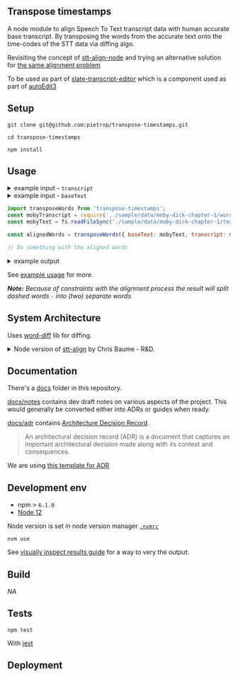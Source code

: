 ## Transpose timestamps

<!-- _One liner + link to confluence page_
_Screenshot of UI - optional_ -->

A node module to align Speech To Text transcript data with human accurate base transcript. By transposing the words from the accurate text onto the time-codes of the STT data via diffing algo.

Revisiting the concept of [stt-align-node](https://github.com/pietrop/stt-align-node) and trying an alternative solution for [the same alignment problem](https://github.com/pietrop/stt-align-node/blob/master/docs/the-alignement-problem.md)

To be used as part of [slate-transcript-editor](https://github.com/pietrop/slate-transcript-editor) which is a component used as part of [autoEdit3](https://www.autoedit.io/)

## Setup

<!-- _stack - optional_
_How to build and run the code/app_ -->

```
git clone git@github.com:pietrop/transpose-timestamps.git
```

```
cd transpose-timestamps
```

```
npm install
```

## Usage

<details>
<summary>example input - <code>transcript</code></summary>

```js
{
    "words": [
        ...
        {
            "id": 46,
            "start": 29.11,
            "end": 29.41,
            "text": "Call"
        },
        {
            "id": 47,
            "start": 29.41,
            "end": 29.63,
            "text": "me"
        },
        {
            "id": 48,
            "start": 29.63,
            "end": 30.35,
            "text": "Ishmael."
        },
        {
            "id": 49,
            "start": 30.9,
            "end": 31.21,
            "text": "Some"
        },
        {
            "id": 50,
            "start": 31.21,
            "end": 31.57,
            "text": "years"
        },
        {
            "id": 51,
            "start": 31.57,
            "end": 32.13,
            "text": "ago."
        },
        {
            "id": 52,
            "start": 32.29,
            "end": 32.66,
            "text": "Never"
        },
        {
            "id": 53,
            "start": 32.66,
            "end": 33.18,
            "text": "mind."
        },
        {
            "id": 54,
            "start": 33.18,
            "end": 33.46,
            "text": "How"
        },
        {
            "id": 55,
            "start": 33.46,
            "end": 33.91,
            "text": "long"
        },
        ...
  ]
}
```

</details>

<details>
<summary>example input - <code>baseText</code></summary>

```
Call me Ishmael. Some years ago—never mind how long precisely—having ...
```

</details>

```js
import transposeWords from 'transpose-timestamps';
const mobyTranscript = require('../sample/data/moby-dick-chapter-1/words.json');
const mobyText = fs.readFileSync('./sample/data/moby-dick-chapter-1/text.txt').toString();

const alignedWords = transposeWords({ baseText: mobyText, transcript: mobyTranscript });

// Do something with the aligned words
```

<details>
<summary>example output</summary>

```js
{
  "words": [
    {
      "id": 46,
      "start": 29.11,
      "end": 29.41,
      "text": "Call"
    },
    {
      "id": 47,
      "start": 29.41,
      "end": 29.63,
      "text": "me"
    },
    {
      "id": 48,
      "start": 29.63,
      "end": 30.35,
      "text": "Ishmael."
    },
    {
      "id": 49,
      "start": 30.9,
      "end": 31.21,
      "text": "Some"
    },
    {
      "id": 50,
      "start": 31.21,
      "end": 31.57,
      "text": "years"
    },
    {
      "id": 51,
      "start": 31.57,
      "end": 32.13,
      "text": "ago"
    },
    {
      "id": 52,
      "start": 32.29,
      "end": 32.66,
      "text": "never"
    },
    {
      "id": 53,
      "start": 32.66,
      "end": 33.18,
      "text": "mind"
    },
    {
      "id": 54,
      "start": 33.18,
      "end": 33.46,
      "text": "how"
    },
    {
      "id": 55,
      "start": 33.46,
      "end": 33.91,
      "text": "long"
    },
        ...
  ]
}
```

</details>

See [example usage](./src/example-usage.js) for more.

_**Note:** Because of constraints with the alignment process the result will split dashed words `-` into (two) separate words_

## System Architecture

<!-- _High level overview of system architecture_ -->

Uses [word-diff](https://www.npmjs.com/package/word-diff) lib for diffing.

<details>
  <summary>Node version of <a href="https://github.com/bbc/stt-align" target="_blank" rel="noopener noreferrer">stt-align</a> by Chris Baume - R&D.</summary>

<!-- _High level overview of system architecture_ -->

In _pseudo code_ overview of `alignSTT`:

- input, output as described in the example usage.
  - Accurate base text transcription, string.
  - Array of word objects transcription from STT service.

Transpose timestamps / alignment

1. convert stt words to text string
   1. normalize stt words text string
   2. normalize base text string
2. Diffing via [word-diff](https://www.npmjs.com/package/word-diff) lib.And iterate over results of diffing
   1. **Replaced**. Is when number of deleted and inserted is equal. And can transpose the timecodes onto the inserted once.
   2. **Deleted** / `remove` words. Words present in STT but not in base text
   3. **Inserted** / `add` words. Words not recognised by STT but present in base text
   4. **Equal** / `text` words. Words recognized correctly by STT. Only need to transpose timecodes, to retain punctuation, capitalization etc..
3. Compute times for inserted words
   1. compute word timings
      1. Using start and end time of section to calculate weighted average start and time for each word in the section.
   2. Edge case if missing end time for last word.
      1. Calculate/estimate the end time from the start time of section by using `calculateWordDuration` (heuristic function that estimated word duration based on number of carchters) to add up word durations up to last one.

 </details>

## Documentation

There's a [docs](./docs) folder in this repository.

[docs/notes](./docs/notes) contains dev draft notes on various aspects of the project. This would generally be converted either into ADRs or guides when ready.

[docs/adr](./docs/adr) contains [Architecture Decision Record](https://github.com/joelparkerhenderson/architecture_decision_record).

> An architectural decision record (ADR) is a document that captures an important architectural decision made along with its context and consequences.

We are using [this template for ADR](https://gist.github.com/iaincollins/92923cc2c309c2751aea6f1b34b31d95)

## Development env

 <!-- _How to run the development environment_ -->

- npm > `6.1.0`
- [Node 12](https://nodejs.org/docs/latest-v12.x/api/)

Node version is set in node version manager [`.nvmrc`](https://github.com/creationix/nvm#nvmrc)

```
nvm use
```

<!-- _Coding style convention ref optional, eg which linter to use_ -->

<!-- _Linting, github pre-push hook - optional_ -->

See [visually inspect results guide](./docs/guides/visually-inspect-results.md) for a way to very the output.

## Build

<!-- _How to run build_ -->

_NA_

## Tests

<!-- _How to carry out tests_ -->

```
npm test
```

With [jest](https://jestjs.io)

## Deployment

<!-- _How to deploy the code/app into test/staging/production_ -->
